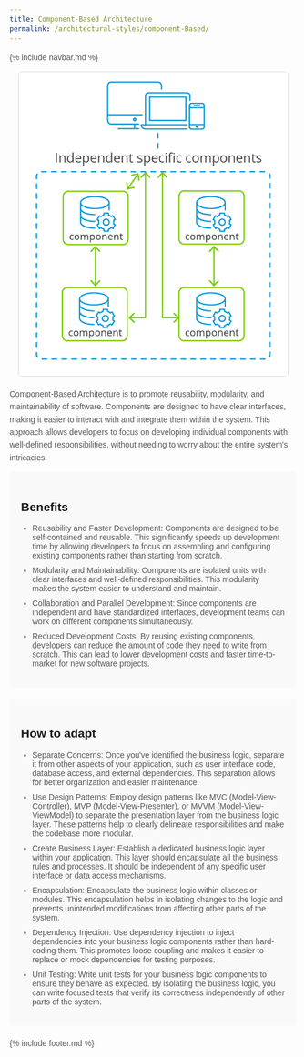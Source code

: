 ```yaml
---
title: Component-Based Architecture
permalink: /architectural-styles/component-Based/
---
```

{% include navbar.md %}

  <style>
    body {
      font-family: Arial, sans-serif;
    }

    .container {
      max-width: 800px;
      margin: 0 auto;
      padding: 20px;
      padding-bottom: 50px;
    }

    h1 {
      text-align: center;
      color: #333;
    }

    img {
      display: block;
      margin: 0 auto;
      max-width: 100%;
      height: auto;
      border: 1px solid #ddd;
      border-radius: 5px;
      margin-bottom: 20px;
    }

    p {
      line-height: 1.6;
      color: #555;
    }

    ul {
      padding-left: 20px;
      color: #555;
    }

    li {
      margin-bottom: 10px;
    }

    .benefits {
      background-color: #f9f9f9;
      padding: 20px;
      border-radius: 5px;
      margin-bottom: 20px;
    }

    .how-to-adopt {
      background-color: #f9f9f9;
      padding: 20px;
      border-radius: 5px;
      margin-bottom: 20px;
    }
  </style>


  <img src="./pictures/component-based.png" alt="Component-Based Architecture">
  
  <p>Component-Based Architecture is to promote reusability, modularity, and maintainability of software. Components are designed to have clear interfaces, making it easier to interact with and integrate them within the system. This approach allows developers to focus on developing individual components with well-defined responsibilities, without needing to worry about the entire system's intricacies.</p>

  <div class="benefits">
    <h2>Benefits</h2>
    <ul>
      <li>Reusability and Faster Development: Components are designed to be self-contained and reusable. This significantly speeds up development time by allowing developers to focus on assembling and configuring existing components rather than starting from scratch.</li>
      <li>Modularity and Maintainability: Components are isolated units with clear interfaces and well-defined responsibilities. This modularity makes the system easier to understand and maintain.</li>
      <li>Collaboration and Parallel Development: Since components are independent and have standardized interfaces, development teams can work on different components simultaneously.</li>
      <li>Reduced Development Costs: By reusing existing components, developers can reduce the amount of code they need to write from scratch. This can lead to lower development costs and faster time-to-market for new software projects.</li>
    </ul>
  </div>

  <div class="how-to-adopt">
    <h2>How to adapt</h2>
    <ul>
      <li>Separate Concerns: Once you've identified the business logic, separate it from other aspects of your application, such as user interface code, database access, and external dependencies. This separation allows for better organization and easier maintenance.</li>
      <li>Use Design Patterns: Employ design patterns like MVC (Model-View-Controller), MVP (Model-View-Presenter), or MVVM (Model-View-ViewModel) to separate the presentation layer from the business logic layer. These patterns help to clearly delineate responsibilities and make the codebase more modular.</li>
      <li>Create Business Layer: Establish a dedicated business logic layer within your application. This layer should encapsulate all the business rules and processes. It should be independent of any specific user interface or data access mechanisms.</li>
      <li>Encapsulation: Encapsulate the business logic within classes or modules. This encapsulation helps in isolating changes to the logic and prevents unintended modifications from affecting other parts of the system.</li>
      <li>Dependency Injection: Use dependency injection to inject dependencies into your business logic components rather than hard-coding them. This promotes loose coupling and makes it easier to replace or mock dependencies for testing purposes.</li>
      <li>Unit Testing: Write unit tests for your business logic components to ensure they behave as expected. By isolating the business logic, you can write focused tests that verify its correctness independently of other parts of the system.</li>
    </ul>
  </div>

{% include footer.md %}

